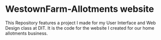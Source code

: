 # WestownFarm-Allotments website
This Repository features a project I made for my User Interface and Web Design class at DIT. It is the code for the website 
I created for our home allotments business.

